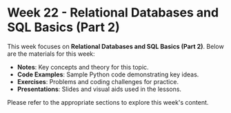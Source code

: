 
# Week 22 - Relational Databases and SQL Basics (Part 2)

This week focuses on **Relational Databases and SQL Basics (Part 2)**. Below are the materials for this week:

- **Notes**: Key concepts and theory for this topic.
- **Code Examples**: Sample Python code demonstrating key ideas.
- **Exercises**: Problems and coding challenges for practice.
- **Presentations**: Slides and visual aids used in the lessons.

Please refer to the appropriate sections to explore this week's content.
